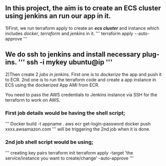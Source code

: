 ## In this project, the aim is to create an ECS cluster using jenkins an run our app in it.

1)First, we run terraform apply to create an ***ecs cluster*** and instance which includes *docker*, *terraform* and *jenkins* in it.
'''
    terraform apply --auto-approve
'''

We do ssh to jenkins and install necessary plug-ins. 
'''
    ssh -i mykey ubuntu@ip
'''
---
2)Then create 2 *jobs in jenkins*. First one is to *dockerize* the app and push it to ECR. 2nd one is to run the terraform code and create a app instance in ECS using the dockerized App AMI from ECR.

You need to pass the AWS credentials to Jenkins instance via SSH for the terraform to work on AWS.

### First job details would be having the shell script;
'''
Docker build -t appname .
aws ecr get-login-password
docker push xxxx.awsamazon.com
'''
will be triggering the 2nd job when it is done.

### 2nd job shell script would be using;
'''
creating key pairs
terraform init
terraform apply -target 'the service/instance you want to create/change' -auto-approve
'''
